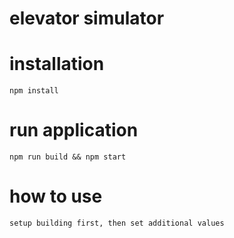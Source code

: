 # elevator simulator

# installation
`npm install`

# run application
`npm run build && npm start`

# how to use
`setup building first, then set additional values`
